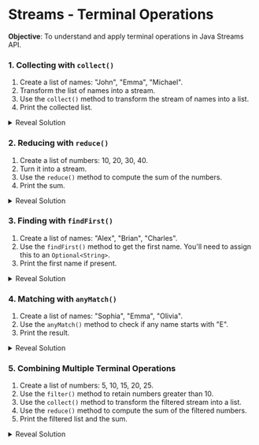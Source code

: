 # Streams - Terminal Operations

__Objective__: To understand and apply terminal operations in Java Streams API.


### 1. Collecting with `collect()`

1. Create a list of names: "John", "Emma", "Michael".
2. Transform the list of names into a stream.
3. Use the `collect()` method to transform the stream of names into a list.
4. Print the collected list.

<details>
<summary>Reveal Solution</summary>

```java
import java.util.Arrays;
import java.util.List;
import java.util.stream.Collectors;

public class TerminalOperationsExample {
  public static void main(String[] args) {
    List<String> names = Arrays.asList("John", "Emma", "Michael");
    List<String> collected = names.stream().collect(Collectors.toList());
    System.out.println(collected); // [John, Emma, Michael]
  }
}
```
</details>



### 2. Reducing with `reduce()`

1. Create a list of numbers: 10, 20, 30, 40.
2. Turn it into a stream.
3. Use the `reduce()` method to compute the sum of the numbers.
4. Print the sum.

<details>
<summary>Reveal Solution</summary>

```java
import java.util.Arrays;
import java.util.List;

public class TerminalOperationsExample {
  public static void main(String[] args) {
    List<Integer> numbers = Arrays.asList(10, 20, 30, 40);
    int sum = numbers.stream().reduce(0, Integer::sum);
    System.out.println(sum); // 100
  }
}
```
</details>



### 3. Finding with `findFirst()`

1. Create a list of names: "Alex", "Brian", "Charles".
2. Use the `findFirst()` method to get the first name. You'll need to assign this to an `Optional<String>`.
3. Print the first name if present.

<details>
<summary>Reveal Solution</summary>

```java
import java.util.Arrays;
import java.util.List;
import java.util.Optional;

public class TerminalOperationsExample {
  public static void main(String[] args) {
    List<String> names = Arrays.asList("Alex", "Brian", "Charles");
    Optional<String> first = names.stream().findFirst();
    first.ifPresent(System.out::println); // Alex
  }
}
```
</details>



### 4. Matching with `anyMatch()`

1. Create a list of names: "Sophia", "Emma", "Olivia".
2. Use the `anyMatch()` method to check if any name starts with "E".
3. Print the result.

<details>
<summary>Reveal Solution</summary>

```java
import java.util.Arrays;
import java.util.List;

public class TerminalOperationsExample {
  public static void main(String[] args) {
    List<String> names = Arrays.asList("Sophia", "Emma", "Olivia");
    boolean anyStartsWithO = names.stream().anyMatch(name -> name.startsWith("E"));
    System.out.println(anyStartsWithO); // true
  }
}
```
</details>



### 5. Combining Multiple Terminal Operations

1. Create a list of numbers: 5, 10, 15, 20, 25.
2. Use the `filter()` method to retain numbers greater than 10.
3. Use the `collect()` method to transform the filtered stream into a list.
4. Use the `reduce()` method to compute the sum of the filtered numbers.
5. Print the filtered list and the sum.

<details>
<summary>Reveal Solution</summary>

```java
import java.util.Arrays;
import java.util.List;
import java.util.stream.Collectors;

public class TerminalOperationsExample {
  public static void main(String[] args) {
    List<Integer> numbers = Arrays.asList(5, 10, 15, 20, 25);
    List<Integer> filtered = numbers.stream()
                                    .filter(num -> num > 10)
                                    .collect(Collectors.toList());
    int sum = filtered.stream().reduce(0, Integer::sum);
    System.out.println("Filtered List: " + filtered); // [15, 20, 25]
    System.out.println("Sum: " + sum); // 60
  }
}
```
</details>


